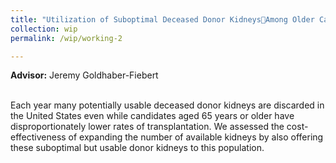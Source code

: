 ```yaml
---
title: "Utilization of Suboptimal Deceased Donor KidneysAmong Older Candidates: A Cost-Effectiveness Analysis"
collection: wip
permalink: /wip/working-2

---
```

<b>Advisor:</b> Jeremy Goldhaber-Fiebert <br> <br>

Each year many potentially usable deceased donor kidneys are discarded in the United States even while candidates aged 65 years or older have disproportionately lower rates of transplantation. We assessed the cost-effectiveness of expanding the number of available kidneys by also offering these suboptimal but usable donor kidneys to this population. 

